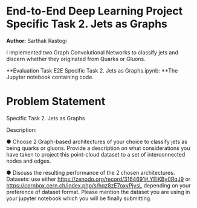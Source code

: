 # End-to-End Deep Learning Project Specific Task 2. Jets as Graphs



**Author:** Sarthak Rastogi

I implemented two Graph Convolutional Networks to classify jets and discern whether they originated from Quarks or Gluons.

**Evaluation Task E2E Specific Task 2. Jets as Graphs.ipynb: **The Jupyter notebook containing code.



# Problem Statement

Specific Task 2. Jets as Graphs

Description:

● Choose 2 Graph-based architectures of your choice to classify jets as being
quarks or gluons. Provide a description on what considerations you have taken to
project this point-cloud dataset to a set of interconnected nodes and edges.

● Discuss the resulting performance of the 2 chosen architectures.
Datasets: use either https://zenodo.org/record/3164691#.YElKBy0RqJ9 or
https://cernbox.cern.ch/index.php/s/hqz8zE7oxyPjvsL depending on your preference of
dataset format. Please mention the dataset you are using in your jupyter notebook
which you will be finally submitting.

